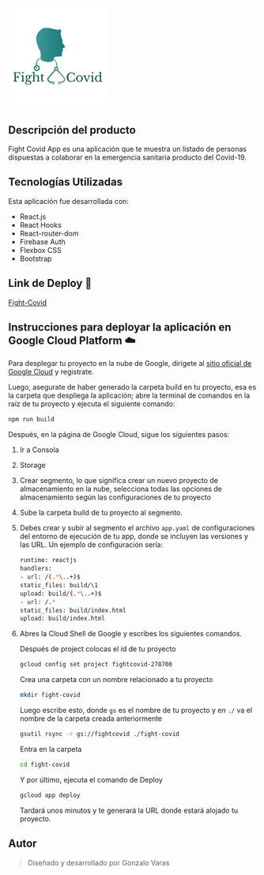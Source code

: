 # ![logo](./src/assets/img/logo.png)
## Descripción del producto
Fight Covid App es una aplicación que te muestra un listado de personas dispuestas a colaborar en la emergencia sanitaria producto del Covid-19.

## Tecnologías Utilizadas

Esta aplicación fue desarrollada con:
- React.js
- React Hooks
- React-router-dom
- Firebase Auth
- Flexbox CSS
- Bootstrap

## Link de Deploy 🚀

[Fight-Covid](https://fightcovid-278700.df.r.appspot.com/)

## Instrucciones para deployar la aplicación en Google Cloud Platform ☁️

Para desplegar tu proyecto en la nube de Google, dirigete al [sitio oficial de Google Cloud](https://cloud.google.com/) y registrate.

Luego, asegurate de haber generado la carpeta build en tu proyecto, esa es la carpeta que despliega la aplicación; abre la terminal de comandos en la raíz de tu proyecto y ejecuta el siguiente comando:

```sh
npm run build
```

Después, en la página de Google Cloud, sigue los siguientes pasos:

 1. Ir a Consola

 2. Storage

 3. Crear segmento, lo que significa crear un nuevo proyecto de almacenamiento en la nube, selecciona todas las opciones de almacenamiento según las configuraciones de tu proyecto

 4. Sube la carpeta build de tu proyecto al segmento.

 5. Debes crear y subir al segmento el archivo `app.yaml` de configuraciones del entorno de ejecución de tu app, donde se incluyen las versiones y las URL. Un ejemplo de configuración sería:

    ```sh
    runtime: reactjs
    handlers:
    - url: /(.*\..+)$
    static_files: build/\1
    upload: build/(.*\..+)$
    - url: /.*
    static_files: build/index.html
    upload: build/index.html
    ```

6. Abres la Cloud Shell de Google y escribes los siguientes comandos.

    Después de project colocas el id de tu proyecto

    ```sh
    gcloud config set project fightcovid-278700
    ```
    Crea una carpeta con un nombre relacionado a tu proyecto
    ```sh
    mkdir fight-covid
    ```
    Luego escribe esto, donde `gs` es el nombre de tu proyecto y en `./` va el nombre de la carpeta creada anteriormente
    ```sh
    gsutil rsync -r gs://fightcovid ./fight-covid
    ```

    Entra en la carpeta
    ```sh
    cd fight-covid
    ```

    Y por último, ejecuta el comando de Deploy
    ```sh
    gcloud app deploy
    ```

    Tardará unos minutos y te generará la URL donde estará alojado tu proyecto.

## Autor
> Diseñado y desarrollado por Gonzalo Varas



